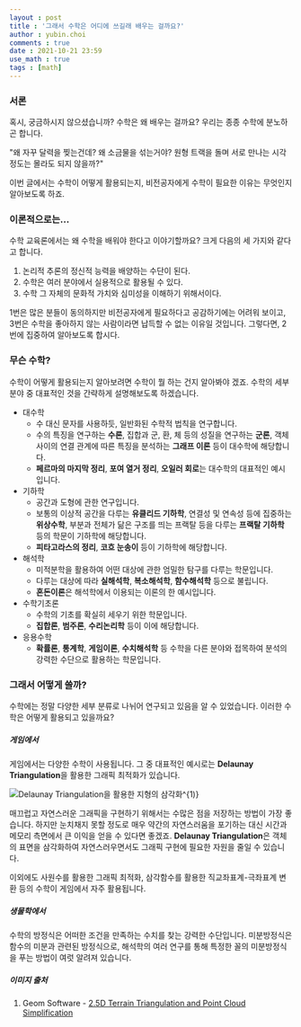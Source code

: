 ```yaml
---
layout : post
title : '그래서 수학은 어디에 쓰길래 배우는 걸까요?'
author : yubin.choi
comments : true
date : 2021-10-21 23:59
use_math : true
tags : [math]
---
```




### 서론

혹시, 궁금하시지 않으셨습니까? 수학은 왜 배우는 걸까요? 우리는 종종 수학에 분노하곤 합니다.

"왜 자꾸 달력을 찢는건데? 왜 소금물을 섞는거야? 원형 트랙을 돌며 서로 만나는 시각 정도는 몰라도 되지 않을까?"

이번 글에서는 수학이 어떻게 활용되는지, 비전공자에게 수학이 필요한 이유는 무엇인지 알아보도록 하죠.



### 이론적으로는...

수학 교육론에서는 왜 수학을 배워야 한다고 이야기할까요? 크게 다음의 세 가지와 같다고 합니다.

1. 논리적 추론의 정신적 능력을 배양하는 수단이 된다.
2. 수학은 여러 분야에서 실용적으로 활용될 수 있다.
3. 수학 그 자체의 문화적 가치와 심미성을 이해하기 위해서이다.

1번은 많은 분들이 동의하지만 비전공자에게 필요하다고 공감하기에는 어려워 보이고, 3번은 수학을 좋아하지 않는 사람이라면 납득할 수 없는 이유일 것입니다. 그렇다면, 2번에 집중하여 알아보도록 합시다.



### 무슨 수학?

수학이 어떻게 활용되는지 알아보려면 수학이 뭘 하는 건지 알아봐야 겠죠. 수학의 세부 분야 중 대표적인 것을 간략하게 설명해보도록 하겠습니다.

- 대수학
  - 수 대신 문자를 사용하듯, 일반화된 수학적 법칙을 연구합니다.
  - 수의 특징을 연구하는 **수론**, 집합과 군, 환, 체 등의 성질을 연구하는 **군론**, 객체 사이의 연결 관계에 따른 특징을 분석하는 **그래프 이론** 등이 대수학에 해당합니다.
  - **페르마의 마지막 정리**, **포여 열거 정리**, **오일러 회로**는 대수학의 대표적인 예시입니다.
- 기하학
  - 공간과 도형에 관한 연구입니다.
  - 보통의 이상적 공간을 다루는 **유클리드 기하학**, 연결성 및 연속성 등에 집중하는 **위상수학**, 부분과 전체가 닮은 구조를 띄는 프랙탈 등을 다루는 **프랙탈 기하학** 등의 학문이 기하학에 해당합니다.
  - **피타고라스의 정리**, **코흐 눈송이** 등이 기하학에 해당합니다.
- 해석학
  - 미적분학을 활용하여 어떤 대상에 관한 엄밀한 탐구를 다루는 학문입니다.
  - 다루는 대상에 따라 **실해석학**, **복소해석학**, **함수해석학** 등으로 불립니다.
  - **혼돈이론**은 해석학에서 이용되는 이론의 한 예시입니다.
- 수학기초론
  - 수학의 기초를 확실히 세우기 위한 학문입니다.
  - **집합론**, **범주론**, **수리논리학** 등이 이에 해당합니다.
- 응용수학
  - **확률론**, **통계학**, **게임이론**, **수치해석학** 등 수학을 다른 분야와 접목하여 분석의 강력한 수단으로 활용하는 학문입니다.



### 그래서 어떻게 쓸까?

수학에는 정말 다양한 세부 분류로 나뉘어 연구되고 있음을 알 수 있었습니다. 이러한 수학은 어떻게 활용되고 있을까요?

##### 게임에서

게임에서는 다양한 수학이 사용됩니다. 그 중 대표적인 예시로는 **Delaunay Triangulation**을 활용한 그래픽 최적화가 있습니다.

![Delaunay Triangulation을 활용한 지형의 삼각화$^{1)}$](https://user-images.githubusercontent.com/46587635/139430573-39cf6cf4-c417-473c-982c-4f3cb66456e5.png)

매끄럽고 자연스러운 그래픽을 구현하기 위해서는 수많은 점을 저장하는 방법이 가장 좋습니다. 하지만 눈치채지 못할 정도로 매우 약간의 자연스러움을 포기하는 대신 시간과 메모리 측면에서 큰 이익을 얻을 수 있다면 좋겠죠. **Delaunay Triangulation**은 객체의 표면을 삼각화하여 자연스러우면서도 그래픽 구현에 필요한 자원을 줄일 수 있습니다.

이외에도 사원수를 활용한 그래픽 최적화, 삼각함수를 활용한 직교좌표계-극좌표계 변환 등의 수학이 게임에서 자주 활용됩니다.

##### 생물학에서

수학의 방정식은 어떠한 조건을 만족하는 수치를 찾는 강력한 수단입니다. 미분방정식은 함수의 미분과 관련된 방정식으로, 해석학의 여러 연구를 통해 특정한 꼴의 미분방정식을 푸는 방법이 여럿 알려져 있습니다.



##### 이미지 출처

1) Geom Software - [2.5D Terrain Triangulation and Point Cloud Simplification](https://www.geom.at/terrain-triangulation/)


